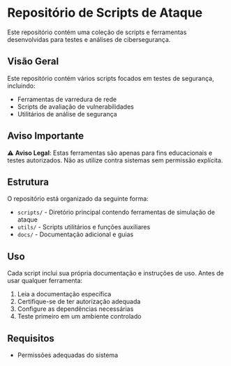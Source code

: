# Repositório de Scripts de Ataque

Este repositório contém uma coleção de scripts e ferramentas desenvolvidas para testes e análises de cibersegurança.

## Visão Geral

Este repositório contém vários scripts focados em testes de segurança, incluindo:
- Ferramentas de varredura de rede
- Scripts de avaliação de vulnerabilidades
- Utilitários de análise de segurança

## Aviso Importante

⚠️ **Aviso Legal**: Estas ferramentas são apenas para fins educacionais e testes autorizados. Não as utilize contra sistemas sem permissão explícita.

## Estrutura

O repositório está organizado da seguinte forma:
- `scripts/` - Diretório principal contendo ferramentas de simulação de ataque
- `utils/` - Scripts utilitários e funções auxiliares
- `docs/` - Documentação adicional e guias

## Uso

Cada script inclui sua própria documentação e instruções de uso. Antes de usar qualquer ferramenta:
1. Leia a documentação específica
2. Certifique-se de ter autorização adequada
3. Configure as dependências necessárias
4. Teste primeiro em um ambiente controlado

## Requisitos

- Permissões adequadas do sistema